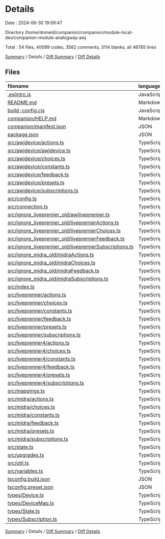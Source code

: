 # Details

Date : 2024-06-30 19:09:47

Directory /home/dnmeid/companion/companion/module-local-dev/companion-module-analogway-awj

Total : 54 files,  40089 codes, 3582 comments, 3114 blanks, all 46785 lines

[Summary](results.md) / Details / [Diff Summary](diff.md) / [Diff Details](diff-details.md)

## Files
| filename | language | code | comment | blank | total |
| :--- | :--- | ---: | ---: | ---: | ---: |
| [.eslintrc.js](/.eslintrc.js) | JavaScript | 11 | 0 | 1 | 12 |
| [README.md](/README.md) | Markdown | 99 | 0 | 24 | 123 |
| [build-config.cjs](/build-config.cjs) | JavaScript | 0 | 9 | 2 | 11 |
| [companion/HELP.md](/companion/HELP.md) | Markdown | 338 | 0 | 154 | 492 |
| [companion/manifest.json](/companion/manifest.json) | JSON | 34 | 0 | 0 | 34 |
| [package.json](/package.json) | JSON | 61 | 0 | 1 | 62 |
| [src/awjdevice/actions.ts](/src/awjdevice/actions.ts) | TypeScript | 2,908 | 169 | 228 | 3,305 |
| [src/awjdevice/awjdevice.ts](/src/awjdevice/awjdevice.ts) | TypeScript | 67 | 49 | 23 | 139 |
| [src/awjdevice/choices.ts](/src/awjdevice/choices.ts) | TypeScript | 1,047 | 92 | 95 | 1,234 |
| [src/awjdevice/constants.ts](/src/awjdevice/constants.ts) | TypeScript | 18 | 5 | 13 | 36 |
| [src/awjdevice/feedback.ts](/src/awjdevice/feedback.ts) | TypeScript | 1,321 | 41 | 90 | 1,452 |
| [src/awjdevice/presets.ts](/src/awjdevice/presets.ts) | TypeScript | 1,729 | 68 | 104 | 1,901 |
| [src/awjdevice/subscriptions.ts](/src/awjdevice/subscriptions.ts) | TypeScript | 877 | 369 | 86 | 1,332 |
| [src/config.ts](/src/config.ts) | TypeScript | 122 | 0 | 3 | 125 |
| [src/connection.ts](/src/connection.ts) | TypeScript | 501 | 134 | 49 | 684 |
| [src/ignore_livepremier_old/awjlivepremier.ts](/src/ignore_livepremier_old/awjlivepremier.ts) | TypeScript | 24 | 17 | 8 | 49 |
| [src/ignore_livepremier_old/livepremierActions.ts](/src/ignore_livepremier_old/livepremierActions.ts) | TypeScript | 2,336 | 111 | 98 | 2,545 |
| [src/ignore_livepremier_old/livepremierChoices.ts](/src/ignore_livepremier_old/livepremierChoices.ts) | TypeScript | 563 | 21 | 73 | 657 |
| [src/ignore_livepremier_old/livepremierFeedback.ts](/src/ignore_livepremier_old/livepremierFeedback.ts) | TypeScript | 887 | 34 | 37 | 958 |
| [src/ignore_livepremier_old/livepremierSubscriptions.ts](/src/ignore_livepremier_old/livepremierSubscriptions.ts) | TypeScript | 268 | 0 | 6 | 274 |
| [src/ignore_midra_old/midraActions.ts](/src/ignore_midra_old/midraActions.ts) | TypeScript | 2,549 | 124 | 118 | 2,791 |
| [src/ignore_midra_old/midraChoices.ts](/src/ignore_midra_old/midraChoices.ts) | TypeScript | 551 | 19 | 71 | 641 |
| [src/ignore_midra_old/midraFeedback.ts](/src/ignore_midra_old/midraFeedback.ts) | TypeScript | 1,034 | 43 | 42 | 1,119 |
| [src/ignore_midra_old/midraSubscriptions.ts](/src/ignore_midra_old/midraSubscriptions.ts) | TypeScript | 368 | 0 | 7 | 375 |
| [src/index.ts](/src/index.ts) | TypeScript | 376 | 100 | 48 | 524 |
| [src/livepremier/actions.ts](/src/livepremier/actions.ts) | TypeScript | 2,114 | 117 | 170 | 2,401 |
| [src/livepremier/choices.ts](/src/livepremier/choices.ts) | TypeScript | 976 | 73 | 89 | 1,138 |
| [src/livepremier/constants.ts](/src/livepremier/constants.ts) | TypeScript | 19 | 5 | 10 | 34 |
| [src/livepremier/feedback.ts](/src/livepremier/feedback.ts) | TypeScript | 1,302 | 42 | 88 | 1,432 |
| [src/livepremier/presets.ts](/src/livepremier/presets.ts) | TypeScript | 1,721 | 68 | 104 | 1,893 |
| [src/livepremier/subscriptions.ts](/src/livepremier/subscriptions.ts) | TypeScript | 857 | 358 | 82 | 1,297 |
| [src/livepremier4/actions.ts](/src/livepremier4/actions.ts) | TypeScript | 2,126 | 117 | 170 | 2,413 |
| [src/livepremier4/choices.ts](/src/livepremier4/choices.ts) | TypeScript | 976 | 73 | 89 | 1,138 |
| [src/livepremier4/constants.ts](/src/livepremier4/constants.ts) | TypeScript | 19 | 5 | 10 | 34 |
| [src/livepremier4/feedback.ts](/src/livepremier4/feedback.ts) | TypeScript | 1,302 | 42 | 88 | 1,432 |
| [src/livepremier4/presets.ts](/src/livepremier4/presets.ts) | TypeScript | 1,721 | 68 | 104 | 1,893 |
| [src/livepremier4/subscriptions.ts](/src/livepremier4/subscriptions.ts) | TypeScript | 857 | 358 | 82 | 1,297 |
| [src/mappings.ts](/src/mappings.ts) | TypeScript | 320 | 77 | 13 | 410 |
| [src/midra/actions.ts](/src/midra/actions.ts) | TypeScript | 2,344 | 141 | 204 | 2,689 |
| [src/midra/choices.ts](/src/midra/choices.ts) | TypeScript | 1,024 | 89 | 91 | 1,204 |
| [src/midra/constants.ts](/src/midra/constants.ts) | TypeScript | 21 | 5 | 12 | 38 |
| [src/midra/feedback.ts](/src/midra/feedback.ts) | TypeScript | 1,302 | 42 | 88 | 1,432 |
| [src/midra/presets.ts](/src/midra/presets.ts) | TypeScript | 1,721 | 68 | 104 | 1,893 |
| [src/midra/subscriptions.ts](/src/midra/subscriptions.ts) | TypeScript | 857 | 358 | 82 | 1,297 |
| [src/state.ts](/src/state.ts) | TypeScript | 268 | 51 | 21 | 340 |
| [src/upgrades.ts](/src/upgrades.ts) | TypeScript | 25 | 5 | 6 | 36 |
| [src/util.ts](/src/util.ts) | TypeScript | 55 | 0 | 13 | 68 |
| [src/variables.ts](/src/variables.ts) | TypeScript | 15 | 6 | 4 | 25 |
| [tsconfig.build.json](/tsconfig.build.json) | JSON | 15 | 0 | 1 | 16 |
| [tsconfig.preset.json](/tsconfig.preset.json) | JSON | 18 | 0 | 1 | 19 |
| [types/Device.ts](/types/Device.ts) | TypeScript | 3 | 1 | 1 | 5 |
| [types/DeviceMap.ts](/types/DeviceMap.ts) | TypeScript | 13 | 0 | 3 | 16 |
| [types/State.ts](/types/State.ts) | TypeScript | 3 | 0 | 1 | 4 |
| [types/Subscription.ts](/types/Subscription.ts) | TypeScript | 6 | 8 | 2 | 16 |

[Summary](results.md) / Details / [Diff Summary](diff.md) / [Diff Details](diff-details.md)